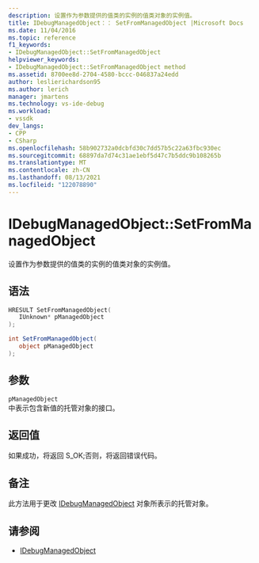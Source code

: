 ```yaml
---
description: 设置作为参数提供的值类的实例的值类对象的实例值。
title: IDebugManagedObject：： SetFromManagedObject |Microsoft Docs
ms.date: 11/04/2016
ms.topic: reference
f1_keywords:
- IDebugManagedObject::SetFromManagedObject
helpviewer_keywords:
- IDebugManagedObject::SetFromManagedObject method
ms.assetid: 8700ee8d-2704-4580-bccc-046837a24edd
author: leslierichardson95
ms.author: lerich
manager: jmartens
ms.technology: vs-ide-debug
ms.workload:
- vssdk
dev_langs:
- CPP
- CSharp
ms.openlocfilehash: 58b902732a0dcbfd30c7dd57b5c22a63fbc930ec
ms.sourcegitcommit: 68897da7d74c31ae1ebf5d47c7b5ddc9b108265b
ms.translationtype: MT
ms.contentlocale: zh-CN
ms.lasthandoff: 08/13/2021
ms.locfileid: "122078890"
---
```

# <a name="idebugmanagedobjectsetfrommanagedobject"></a>IDebugManagedObject::SetFromManagedObject
设置作为参数提供的值类的实例的值类对象的实例值。

## <a name="syntax"></a>语法

```cpp
HRESULT SetFromManagedObject( 
   IUnknown* pManagedObject
);
```

```csharp
int SetFromManagedObject(
   object pManagedObject
);
```

## <a name="parameters"></a>参数
`pManagedObject`\
中表示包含新值的托管对象的接口。

## <a name="return-value"></a>返回值
 如果成功，将返回 S_OK;否则，将返回错误代码。

## <a name="remarks"></a>备注
 此方法用于更改 [IDebugManagedObject](../../../extensibility/debugger/reference/idebugmanagedobject.md) 对象所表示的托管对象。

## <a name="see-also"></a>请参阅
- [IDebugManagedObject](../../../extensibility/debugger/reference/idebugmanagedobject.md)
